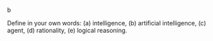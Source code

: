 b

Define in your own words: (a) intelligence, (b) artificial intelligence,
(c) agent, (d) rationality, (e) logical reasoning.
